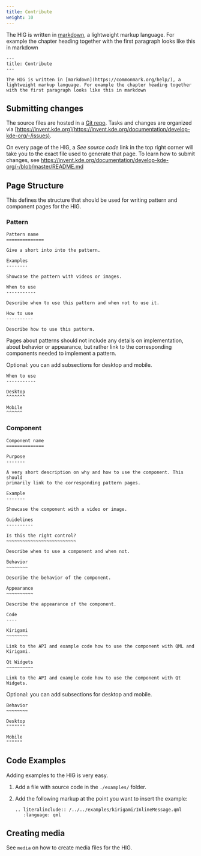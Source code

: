 ```yaml
---
title: Contribute
weight: 10
---
```


The HIG is written in [markdown](https://commonmark.org/help/), a
lightweight markup language. For example the chapter heading together
with the first paragraph looks like this in markdown

```
---
title: Contribute
---

The HIG is written in [markdown](https://commonmark.org/help/), a
lightweight markup language. For example the chapter heading together
with the first paragraph looks like this in markdown
```


Submitting changes
------------------

The source files are hosted in a [Git
repo](https://invent.kde.org/documentation/develop-kde-org.git). Tasks and
changes are organized via
[https://invent.kde.org](https://invent.kde.org/documentation/develop-kde-org/-/issues).

On every page of the HIG, a *See source code* link in the top right corner will
take you to the exact file used to generate that page. To learn how to submit
changes, see
https://invent.kde.org/documentation/develop-kde-org/-/blob/master/README.md


Page Structure
--------------

This defines the structure that should be used for writing pattern and
component pages for the HIG.

### Pattern

    Pattern name
    ==============

    Give a short into into the pattern.

    Examples
    --------

    Showcase the pattern with videos or images.

    When to use
    -----------

    Describe when to use this pattern and when not to use it.

    How to use
    ----------

    Describe how to use this pattern.

Pages about patterns should not include any details on implementation,
about behavior or appearance, but rather link to the corresponding
components needed to implement a pattern.

Optional: you can add subsections for desktop and mobile.

    When to use
    -----------

    Desktop
    ^^^^^^^

    Mobile
    ^^^^^^

### Component

    Component name
    ==============

    Purpose
    -------

    A very short description on why and how to use the component. This should 
    primarily link to the corresponding pattern pages.

    Example
    -------

    Showcase the component with a video or image.

    Guidelines
    ----------

    Is this the right control?
    ~~~~~~~~~~~~~~~~~~~~~~~~~~

    Describe when to use a component and when not.

    Behavior
    ~~~~~~~~

    Describe the behavior of the component.

    Appearance
    ~~~~~~~~~~

    Describe the appearance of the component.

    Code
    ----

    Kirigami
    ~~~~~~~~

    Link to the API and example code how to use the component with QML and 
    Kirigami.

    Qt Widgets
    ~~~~~~~~~~

    Link to the API and example code how to use the component with Qt Widgets.

Optional: you can add subsections for desktop and mobile.

    Behavior
    ~~~~~~~~

    Desktop
    """""""

    Mobile
    """"""

Code Examples
-------------

Adding examples to the HIG is very easy.

1.  Add a file with source code in the `./examples/` folder.

2.  Add the following markup at the point you want to insert the
    example:

    ``` {.rst}
    .. literalinclude:: /../../examples/kirigami/InlineMessage.qml
       :language: qml
    ```

Creating media
--------------

See `media` on how to create media files
for the HIG.
